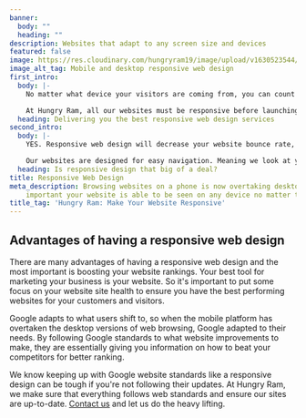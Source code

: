 ```yaml
---
banner:
  body: ""
  heading: ""
description: Websites that adapt to any screen size and devices
featured: false
image: https://res.cloudinary.com/hungryram19/image/upload/v1630523544/hungryram/kaiyager_wflxxb.png
image_alt_tag: Mobile and desktop responsive web design
first_intro:
  body: |-
    No matter what device your visitors are coming from, you can count on our responsive websites to make sure that they get the best user experience on their device. With everything going mobile, you cannot have a website that is not responsive in design.

    At Hungry Ram, all our websites must be responsive before launching. We deliver the best responsive design to ensure your business is presented professionally to your customers.
  heading: Delivering you the best responsive web design services
second_intro:
  body: |-
    YES. Responsive web design will decrease your website bounce rate, meaning the more time a user spends on your website, the better! This tells Google that they're finding the information they need rather than leaving to find it elsewhere. Now Google will start ranking your site better to other visitors that need the same information based on their search query.

    Our websites are designed for easy navigation. Meaning we look at your website from a customer perspective to see how we can map your links and contact information to the website. The way we map these links and information needs to be properly visible on all devices. So no content gets cut off from any devices, small or large.
  heading: Is responsive design that big of a deal?
title: Responsive Web Design
meta_description: Browsing websites on a phone is now overtaking desktop. So it's
    important your website is able to be seen on any device no matter the screen size.
title_tag: 'Hungry Ram: Make Your Website Responsive'
---
```

## Advantages of having a responsive web design

There are many advantages of having a responsive web design and the most important is boosting your website rankings. Your best tool for marketing your business is your website. So it's important to put some focus on your website site health to ensure you have the best performing websites for your customers and visitors.

Google adapts to what users shift to, so when the mobile platform has overtaken the desktop versions of web browsing, Google adapted to their needs. By following Google standards to what website improvements to make, they are essentially giving you information on how to beat your competitors for better ranking.

We know keeping up with Google website standards like a responsive design can be tough if you're not following their updates. At Hungry Ram, we make sure that everything follows web standards and ensure our sites are up-to-date. [Contact us](/contact) and let us do the heavy lifting.